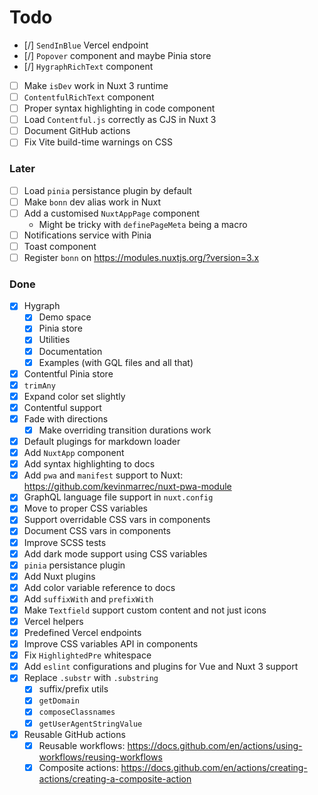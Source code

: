 # Todo

- [/] `SendInBlue` Vercel endpoint
- [/] `Popover` component and maybe Pinia store
- [/] `HygraphRichText` component
- [ ] Make `isDev` work in Nuxt 3 runtime
- [ ] `ContentfulRichText` component
- [ ] Proper syntax highlighting in code component
- [ ] Load `Contentful.js` correctly as CJS in Nuxt 3
- [ ] Document GitHub actions
- [ ] Fix Vite build-time warnings on CSS

### Later

- [ ] Load `pinia` persistance plugin by default
- [ ] Make `bonn` dev alias work in Nuxt
- [ ] Add a customised `NuxtAppPage` component
  - Might be tricky with `definePageMeta` being a macro
- [ ] Notifications service with Pinia
- [ ] Toast component
- [ ] Register `bonn` on https://modules.nuxtjs.org/?version=3.x

### Done

- [x] Hygraph
  - [x] Demo space
  - [x] Pinia store
  - [x] Utilities
  - [x] Documentation
  - [x] Examples (with GQL files and all that)
- [x] Contentful Pinia store
- [x] `trimAny`
- [x] Expand color set slightly
- [x] Contentful support
- [x] Fade with directions
  - [x] Make overriding transition durations work
- [x] Default plugings for markdown loader
- [x] Add `NuxtApp` component
- [x] Add syntax highlighting to docs
- [x] Add `pwa` and `manifest` support to Nuxt: https://github.com/kevinmarrec/nuxt-pwa-module
- [x] GraphQL language file support in `nuxt.config`
- [x] Move to proper CSS variables
- [x] Support overridable CSS vars in components
- [x] Document CSS vars in components
- [x] Improve SCSS tests
- [x] Add dark mode support using CSS variables
- [x] `pinia` persistance plugin
- [x] Add Nuxt plugins
- [x] Add color variable reference to docs
- [x] Add `suffixWith` and `prefixWith`
- [x] Make `Textfield` support custom content and not just icons
- [x] Vercel helpers
- [x] Predefined Vercel endpoints
- [x] Improve CSS variables API in components
- [x] Fix `HighlightedPre` whitespace
- [x] Add `eslint` configurations and plugins for Vue and Nuxt 3 support
- [x] Replace `.substr` with `.substring`
  - [x] suffix/prefix utils
  - [x] `getDomain`
  - [x] `composeClassnames`
  - [x] `getUserAgentStringValue`
- [x] Reusable GitHub actions
  - [x] Reusable workflows: https://docs.github.com/en/actions/using-workflows/reusing-workflows
  - [x] Composite actions: https://docs.github.com/en/actions/creating-actions/creating-a-composite-action
